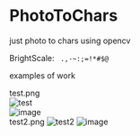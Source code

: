 # PhotoToChars
just photo to chars using opencv

BrightScale: ` .,-~:;=!*#$@`

examples of work

test.png
<br>
![test](https://user-images.githubusercontent.com/74505994/190511800-d1bb5c68-42bc-4d8c-b431-c8c12ce1c386.png)
<br>
![image](https://user-images.githubusercontent.com/74505994/190511897-99762235-aad1-4af9-8e64-0aa236e97d06.png)
<br>
test2.png
![test2](https://user-images.githubusercontent.com/74505994/190512275-55d81b43-fb8a-4f2c-8e5d-25cf81a5c05f.png)
![image](https://user-images.githubusercontent.com/74505994/190512355-7ca15b45-5c9d-4156-a2f3-9288b86a05bd.png)
